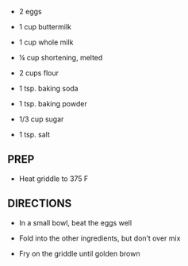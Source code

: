 - 2 eggs

- 1 cup buttermilk

- 1 cup whole milk

- ¼ cup shortening, melted

- 2 cups flour

- 1 tsp. baking soda

- 1 tsp. baking powder

- 1/3 cup sugar

- 1 tsp. salt

## PREP

- Heat griddle to 375 F

## DIRECTIONS

- In a small bowl, beat the eggs well

- Fold into the other ingredients, but don’t over mix

- Fry on the griddle until golden brown

